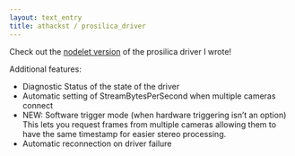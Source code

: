 ```yaml
---
layout: text_entry
title: athackst / prosilica_driver
---
```

Check out the [nodelet version](https://github.com/athackst/prosilica_driver) of the prosilica driver I wrote!  

Additional features:  

* Diagnostic Status of the state of the driver
* Automatic setting of StreamBytesPerSecond when multiple cameras connect
* NEW: Software trigger mode (when hardware triggering isn’t an option) This lets you request frames from multiple cameras allowing them to have the same timestamp for easier stereo processing.
* Automatic reconnection on driver failure
